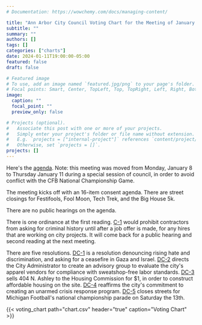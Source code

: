 ```yaml
---
# Documentation: https://wowchemy.com/docs/managing-content/

title: "Ann Arbor City Council Voting Chart for the Meeting of January 11, 2024"
subtitle: ""
summary: ""
authors: []
tags: []
categories: ["charts"]
date: 2024-01-11T19:00:00-05:00
featured: false
draft: false

# Featured image
# To use, add an image named `featured.jpg/png` to your page's folder.
# Focal points: Smart, Center, TopLeft, Top, TopRight, Left, Right, BottomLeft, Bottom, BottomRight.
image:
  caption: ""
  focal_point: ""
  preview_only: false

# Projects (optional).
#   Associate this post with one or more of your projects.
#   Simply enter your project's folder or file name without extension.
#   E.g. `projects = ["internal-project"]` references `content/project/deep-learning/index.md`.
#   Otherwise, set `projects = []`.
projects: []
---
```


Here's the [agenda](http://a2gov.legistar.com/MeetingDetail.aspx?ID=1141229&GUID=D3B804BB-C297-4866-9CA3-FD5B424BC41E&Options=info|&Search=). Note: this meeting was moved from Monday, January 8 to Thursday January 11 during a special session of council, in order to avoid conflict with the CFB National Championship Game.

The meeting kicks off with an 16-item consent agenda. There are street closings for Festifools, Fool Moon, Tech Trek, and the Big House 5k.

There are no public hearings on the agenda.

There is one ordinance at the first reading. [C-1](http://a2gov.legistar.com/LegislationDetail.aspx?ID=6461133&GUID=38EF6518-0BED-4436-A375-015C79FB0C22&Options=&Search=) would prohibit contractors from asking for criminal history until after a job offer is made, for any hires that are working on city projects. It will come back for a public hearing and second reading at the next meeting.

There are five resolutions. [DC-1](http://a2gov.legistar.com/LegislationDetail.aspx?ID=6464395&GUID=44826BAE-A99E-4D40-8824-0B9288365E67&Options=&Search=) is a resolution denouncing rising hate and discrimination, and asking for a ceasefire in Gaza and Israel. [DC-2](http://a2gov.legistar.com/LegislationDetail.aspx?ID=6465446&GUID=501CA580-BE52-4849-90A8-936735FE893F&Options=&Search=) directs the City Administrator to create an advisory group to evaluate the city's apparel vendors for compliance with sweatshop-free labor standards. [DC-3](http://a2gov.legistar.com/LegislationDetail.aspx?ID=6465507&GUID=8097492E-6F77-46C3-9597-07840C591E0C&Options=&Search=) sells 404 N. Ashley to the Housing Commission for $1, in order to construct affordable housing on the site. [DC-4](http://a2gov.legistar.com/LegislationDetail.aspx?ID=6469766&GUID=A09856C3-92C0-4435-9218-622996FF893C&Options=&Search=) reaffirms the city's commitment to creating an unarmed crisis response program. [DC-5](http://a2gov.legistar.com/LegislationDetail.aspx?ID=6476231&GUID=B74A9C21-BFF9-4C96-BFD4-940106CC57D9&Options=&Search=) closes streets for Michigan Football's national championship parade on Saturday the 13th.

{{< voting_chart path="chart.csv" header="true" caption="Voting Chart" >}}
